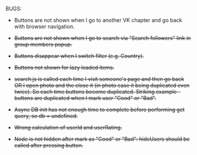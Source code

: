 BUGS:

* Buttons are not shown when I go to another VK chapter and go back with browser navigation.

* ~~Buttons are not shown when I go to search via "Search followers" link in group members popup.~~  
* ~~Buttons disappear when I switch filter (e.g. Country).~~  
* ~~Buttons not shown for lazy loaded items.~~  
* ~~search.js is called each time I visit someone's page and then go back OR I open photo and the close it (in photo case it being duplicated even twice). So each time buttons become duplicated. Striking example - buttons are duplicated when I mark user "Good" or "Bad".~~  
* ~~Async DB init has not enough time to complete before performing get query, so db = undefined.~~  
* ~~Wrong calculation of userId and userRating.~~  
* ~~Node is not hidden after mark as "Good" or "Bad": hideUsers should be called after pressing button.~~